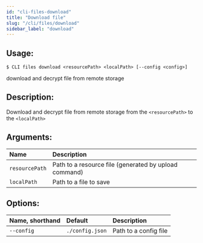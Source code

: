 ```yaml
---
id: "cli-files-download"
title: "Download file"
slug: "/cli/files/download"
sidebar_label: "download"
---
```


## Usage:

```shell
$ CLI files download <resourcePath> <localPath> [--config <config>]
```

download and decrypt file from remote storage

## Description:

Download and decrypt file from remote storage from the `<resourcePath>` to the `<localPath>`

## Arguments:

|**Name**|**Description**|
| :- | :- |
|`resourcePath`|Path to a resource file (generated by upload command)|  
|`localPath`|Path to a file to save|

## Options:

|**Name, shorthand**|**Default**|**Description**|
| :- | :- | :- |
|`--config`|`./config.json`|Path to a config file|
